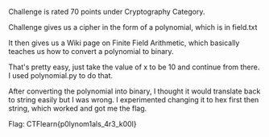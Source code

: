 Challenge is rated 70 points under Cryptography Category.

Challenge gives us a cipher in the form of a polynomial, which is in field.txt

It then gives us a Wiki page on Finite Field Arithmetic, which basically teaches us how to convert a polynomial to binary. 

That's pretty easy, just take the value of x to be 10 and continue from there. I used polynomial.py to do that.

After converting the polynomial into binary, I thought it would translate back to string easily but I was wrong. 
I experimented changing it to hex first then string, which worked and got me the flag.

Flag: CTFlearn{p0lynom1als_4r3_k00l}
